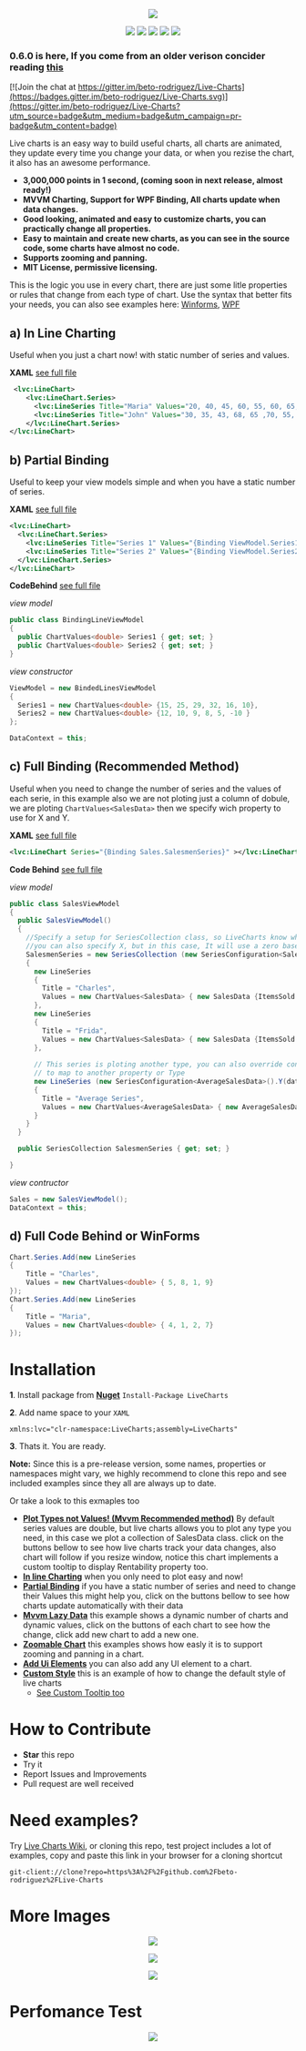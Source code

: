 
<p align="center">
  <img src="https://dl.dropboxusercontent.com/u/40165535/LiveCharts/live.png" />
</p>

<p align="center">
  <img src="https://dl.dropboxusercontent.com/u/40165535/LiveCharts/LineChart.gif" />
  <img src="https://dl.dropboxusercontent.com/u/40165535/LiveCharts/BarChart.gif" />
  <img src="https://dl.dropboxusercontent.com/u/40165535/LiveCharts/StackedBarChart.gif" />
  <img src="https://dl.dropboxusercontent.com/u/40165535/LiveCharts/PieChart.gif" />
  <img src="https://dl.dropboxusercontent.com/u/40165535/LiveCharts/ScatterChart.gif" />
</p>

### 0.6.0 is here, If you come from an older verison concider reading [this](https://github.com/beto-rodriguez/Live-Charts/releases/tag/0.6.0)

[![Join the chat at https://gitter.im/beto-rodriguez/Live-Charts](https://badges.gitter.im/beto-rodriguez/Live-Charts.svg)](https://gitter.im/beto-rodriguez/Live-Charts?utm_source=badge&utm_medium=badge&utm_campaign=pr-badge&utm_content=badge)

Live charts is an easy way to build useful charts, all charts are animated, they update every time you change your data, or when you rezise the chart, it also has an awesome performance. 

 - **3,000,000 points in 1 second, (coming soon in next release, almost ready!)**
 - **MVVM Charting, Support for WPF Binding, All charts update when data changes.**
 - **Good looking, animated and easy to customize charts, you can practically change all properties.**
 - **Easy to maintain and create new charts, as you can see in the source code, some charts have almost no code.**
 - **Supports zooming and panning.**
 - **MIT License, permissive licensing.**
 
This is the logic you use in every chart, there are just some litle properties or rules that change from each type of chart. Use the syntax that better fits your needs, you can also see examples here: [Winforms](https://github.com/beto-rodriguez/Live-Charts/tree/master/WinForms), [WPF](https://github.com/beto-rodriguez/Live-Charts/tree/master/ChartsTest)

## a) In Line Charting 

Useful when you just a chart now! with static number of series and values.

**XAML** [see full file](https://github.com/beto-rodriguez/Live-Charts/blob/master/ChartsTest/Line%20Examples/Basic/BasicLine.xaml)
```xml
 <lvc:LineChart>
    <lvc:LineChart.Series>
      <lvc:LineSeries Title="Maria" Values="20, 40, 45, 60, 55, 60, 65, 70" />
      <lvc:LineSeries Title="John" Values="30, 35, 43, 68, 65 ,70, 55, 60" />
    </lvc:LineChart.Series>
</lvc:LineChart>
```

## b) Partial Binding

Useful to keep your view models simple and when you have a static number of series.

**XAML** [see full file](https://github.com/beto-rodriguez/Live-Charts/blob/master/ChartsTest/Line%20Examples/Binding/BindingLine.xaml)
```xml
<lvc:LineChart>
  <lvc:LineChart.Series>
    <lvc:LineSeries Title="Series 1" Values="{Binding ViewModel.Series1}" />
    <lvc:LineSeries Title="Series 2" Values="{Binding ViewModel.Series2}" />
  </lvc:LineChart.Series>
</lvc:LineChart>
```
**CodeBehind** [see full file](https://github.com/beto-rodriguez/Live-Charts/blob/master/ChartsTest/Line%20Examples/Binding/BindingLine.xaml.cs)

*view model*
```c#
public class BindingLineViewModel
{
  public ChartValues<double> Series1 { get; set; }
  public ChartValues<double> Series2 { get; set; }
}
```
*view constructor*
```c#
ViewModel = new BindedLinesViewModel
{
  Series1 = new ChartValues<double> {15, 25, 29, 32, 16, 10},
  Series2 = new ChartValues<double> {12, 10, 9, 8, 5, -10 }
};

DataContext = this;
```

## c) Full Binding (Recommended Method)

Useful when you need to change the number of series and the values of each serie, in this example also we are not ploting just a column of dobule, we are ploting `ChartValues<SalesData>` then we specify wich property to use for X and Y.

**XAML** [see full file](https://github.com/beto-rodriguez/Live-Charts/blob/master/ChartsTest/Line%20Examples/Mvvm/MvvmLine.xaml)
```xml
<lvc:LineChart Series="{Binding Sales.SalesmenSeries}" ></lvc:LineChart>
```
**Code Behind** [see full file](https://github.com/beto-rodriguez/Live-Charts/blob/master/ChartsTest/Line%20Examples/Mvvm/MvvmLine.xaml.cs)

*view model*
```c#
public class SalesViewModel
{
  public SalesViewModel()
  {
    //Specify a setup for SeriesCollection class, so LiveCharts know which property use as Y, 
    //you can also specify X, but in this case, It will use a zero based index (default config)
    SalesmenSeries = new SeriesCollection (new SeriesConfiguration<SalesData>().Y(data => data.ItemsSold))
    {
      new LineSeries
      {
        Title = "Charles",
        Values = new ChartValues<SalesData> { new SalesData {ItemsSold = 15, ... }, ... }
      },
      new LineSeries
      {
        Title = "Frida",
        Values = new ChartValues<SalesData> { new SalesData {ItemsSold = 25, ...  } ... }
      },
      
      // This series is ploting another type, you can also override configuration only for a Series
      // to map to another property or Type
      new LineSeries (new SeriesConfiguration<AverageSalesData>().Y(data => data.AverageItemsSold))
      {
        Title = "Average Series",
        Values = new ChartValues<AverageSalesData> { new AverageSalesData {AverageItemsSold = 22} ... }
      }
    }
  }

  public SeriesCollection SalesmenSeries { get; set; }

}
```
*view contructor*
```c#
Sales = new SalesViewModel();
DataContext = this;
```

## d) Full Code Behind or WinForms

```c#
Chart.Series.Add(new LineSeries
{
    Title = "Charles",
    Values = new ChartValues<double> { 5, 8, 1, 9}
});
Chart.Series.Add(new LineSeries
{
    Title = "Maria",
    Values = new ChartValues<double> { 4, 1, 2, 7}
});
```

# Installation

**1**. Install package from [**Nuget**](https://www.nuget.org/packages/LiveCharts) `Install-Package LiveCharts`


**2**. Add name space to your `XAML` 
```
xmlns:lvc="clr-namespace:LiveCharts;assembly=LiveCharts"
```
**3**. Thats it. You are ready.

**Note:** Since this is a pre-release version, some names, properties or namespaces might vary, we highly recommend to clone this repo and see included examples since they all are always up to date.

Or take a look to this exmaples too

* **[Plot Types not Values! (Mvvm Recommended method)](https://github.com/beto-rodriguez/Live-Charts/tree/master/ChartsTest/Line%20Examples/Mvvm)** By default series values are double, but live charts allows you to plot any type you need, in this case we plot a collection of SalesData class. click on the buttons bellow to see how live charts track your data changes, also chart will follow if you resize window, notice this chart implements a custom tooltip to display Rentability property too.
* **[In line Charting](https://github.com/beto-rodriguez/Live-Charts/tree/master/ChartsTest/Line%20Examples/Basic)** when you only need to plot easy and now!
* **[Partial Binding](https://github.com/beto-rodriguez/Live-Charts/tree/master/ChartsTest/Line%20Examples/Binding)** if you have a static number of series and need to change their Values this might help you, click on the buttons bellow to see how charts update automatically with their data
* **[Mvvm Lazy Data](https://github.com/beto-rodriguez/Live-Charts/tree/master/ChartsTest/Line%20Examples/LazyData)** this example shows a dynamic number of charts and dynamic values, click on the buttons of each chart to see how the change, click add new chart to add a new one.
* **[Zoomable Chart](https://github.com/beto-rodriguez/Live-Charts/tree/master/ChartsTest/Line%20Examples/Zoomable)** this examples shows how easly it is to support zooming and panning in a chart.
* **[Add Ui Elements](https://github.com/beto-rodriguez/Live-Charts/tree/master/ChartsTest/Line%20Examples/UiElements)** you can also add any UI element to a chart.
* **[Custom Style](https://github.com/beto-rodriguez/Live-Charts/tree/master/ChartsTest/Line%20Examples/Custom)** this is an example of how to change the default style of live charts
   * [See Custom Tooltip too](https://github.com/beto-rodriguez/Live-Charts/tree/master/ChartsTest/z.CustomTooltips)

# How to Contribute

* **Star** this repo
* Try it
* Report Issues and Improvements
* Pull request are well received

# Need examples?

Try [Live Charts Wiki](https://github.com/beto-rodriguez/Live-Charts/wiki), or cloning this repo, test project includes a lot of examples, copy and paste this link in your browser for a cloning shortcut
```
git-client://clone?repo=https%3A%2F%2Fgithub.com%2Fbeto-rodriguez%2FLive-Charts
```

# More Images

<p align="center">
<img src="https://dl.dropboxusercontent.com/u/40165535/LiveCharts/Tooltip.gif" />
</p>
<p align="center">
<img src="https://dl.dropboxusercontent.com/u/40165535/LiveCharts/multiseries.png" />
</p>
<p align="center">
<img src="https://dl.dropboxusercontent.com/u/40165535/LiveCharts/UiElements.png" />
</p>

# Perfomance Test

<p align="center">
<img src="https://dl.dropboxusercontent.com/u/40165535/livecharts%20perfomance.png" />
</p>
